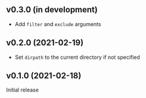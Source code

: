 v0.3.0 (in development)
-----------------------
- Add `filter` and `exclude` arguments

v0.2.0 (2021-02-19)
-------------------
- Set `dirpath` to the current directory if not specified

v0.1.0 (2021-02-18)
-------------------
Initial release
